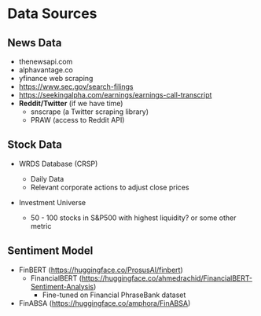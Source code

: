 # Data Sources

## News Data

- thenewsapi.com
- alphavantage.co
- yfinance web scraping
- https://www.sec.gov/search-filings
- https://seekingalpha.com/earnings/earnings-call-transcript
- **Reddit/Twitter** (if we have time)
   - snscrape (a Twitter scraping library)
   - PRAW (access to Reddit API)

## Stock Data

- WRDS Database (CRSP)
   - Daily Data
   - Relevant corporate actions to adjust close prices

- Investment Universe
   - 50 - 100 stocks in S&P500 with highest liquidity? or some other metric

## Sentiment Model
- FinBERT (https://huggingface.co/ProsusAI/finbert)
   - FinancialBERT (https://huggingface.co/ahmedrachid/FinancialBERT-Sentiment-Analysis)
      - Fine-tuned on Financial PhraseBank dataset
- FinABSA (https://huggingface.co/amphora/FinABSA)


